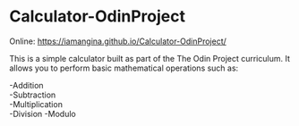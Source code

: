 # Calculator-OdinProject
Online: https://iamangina.github.io/Calculator-OdinProject/

This is a simple calculator built as part of the The Odin Project curriculum. It allows you to perform basic mathematical operations such as:  

-Addition  
-Subtraction  
-Multiplication  
-Division
-Modulo
